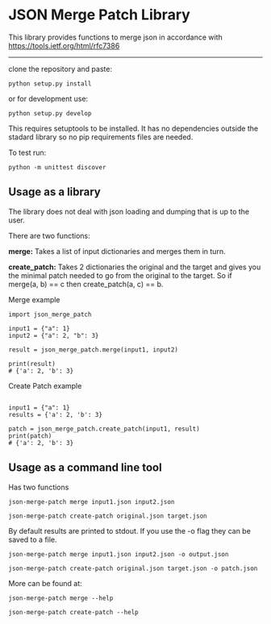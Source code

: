 JSON Merge Patch Library
==============================================

This library provides functions to merge json in accordance with https://tools.ietf.org/html/rfc7386

-------------
clone the repository and paste:
```
python setup.py install
```
or for development use:
```
python setup.py develop
```
This requires setuptools to be installed.
It has no dependencies outside the stadard library so no pip requirements files are needed. 

To test run:
```
python -m unittest discover
```

Usage as a library
------------------

The library does not deal with json loading and dumping that is up to the user.

There are two functions:

**merge:** Takes a list of input dictionaries and merges them in turn.

**create_patch:** Takes 2 dictionaries the original and the target and gives you the minimal patch needed to go from the original to the target.  So if merge(a, b) == c then create_patch(a, c) == b.

Merge example
```
import json_merge_patch

input1 = {"a": 1}
input2 = {"a": 2, "b": 3}

result = json_merge_patch.merge(input1, input2)

print(result)
# {'a': 2, 'b': 3}
```

Create Patch example
```

input1 = {"a": 1}
results = {'a': 2, 'b': 3}

patch = json_merge_patch.create_patch(input1, result)
print(patch)
# {'a': 2, 'b': 3}
```

Usage as a command line tool
----------------------------

Has two functions

```
json-merge-patch merge input1.json input2.json 

json-merge-patch create-patch original.json target.json 
```

By default results are printed to stdout. If you use the -o flag they can be saved to a file.

```
json-merge-patch merge input1.json input2.json -o output.json

json-merge-patch create-patch original.json target.json -o patch.json
```

More can be found at:

```
json-merge-patch merge --help

json-merge-patch create-patch --help
```
